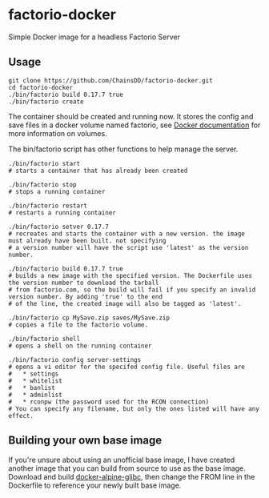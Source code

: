 # factorio-docker
Simple Docker image for a headless Factorio Server

## Usage
```
git clone https://github.com/ChainsDD/factorio-docker.git
cd factorio-docker
./bin/factorio build 0.17.7 true
./bin/factorio create
```

The container should be created and running now. It stores the config and save files in a docker volume named factorio, see [Docker documentation](https://docs.docker.com/storage/volumes/) for more information on volumes.

The bin/factorio script has other functions to help manage the server.
```
./bin/factorio start
# starts a container that has already been created

./bin/factorio stop
# stops a running container

./bin/factorio restart
# restarts a running container

./bin/factorio setver 0.17.7
# recreates and starts the container with a new version. the image must already have been built. not specifying
# a version number will have the script use 'latest' as the version number.

./bin/factorio build 0.17.7 true
# builds a new image with the specified version. The Dockerfile uses the version number to download the tarball
# from factorio.com, so the build will fail if you specify an invalid version number. By adding 'true' to the end
# of the line, the created image will also be tagged as 'latest'.

./bin/factorio cp MySave.zip saves/MySave.zip
# copies a file to the factorio volume.

./bin/factorio shell
# opens a shell on the running container

./bin/factorio config server-settings
# opens a vi editor for the specifed config file. Useful files are
#   * settings
#   * whitelist
#   * banlist
#   * adminlist
#   * rconpw (the password used for the RCON connection)
# You can specify any filename, but only the ones listed will have any effect.
```

## Building your own base image
If you're unsure about using an unofficial base image, I have created another image that you can build from source to use as the base image. Download and build [docker-alpine-glibc](https://github.com/ChainsDD/docker-alpine-glibc), then change the FROM line in the Dockerfile to reference your newly built base image.
